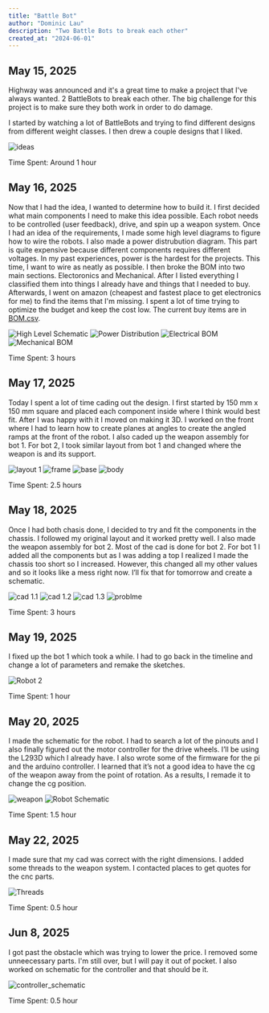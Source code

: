 ```yaml
---
title: "Battle Bot"
author: "Dominic Lau"
description: "Two Battle Bots to break each other"
created_at: "2024-06-01"
---
```


## May 15, 2025

Highway was announced and it's a great time to make a project that I've always wanted. 2 BattleBots to break each other. The big challenge for this project is to make sure they both work in order to do damage.

I started by watching a lot of BattleBots and trying to find different designs from different weight classes. I then drew a couple designs that I liked.

![ideas](Images/Ideas/ideas.jpeg)

Time Spent: Around 1 hour

## May 16, 2025

Now that I had the idea, I wanted to determine how to build it. I first decided what main components I need to make this idea possible. Each robot needs to be controlled (user feedback), drive, and spin up a weapon system. Once I had an idea of the requirements, I made some high level diagrams to figure how to wire the robots. I also made a power distrubution diagram. This part is quite expensive because different components requires different voltages. In my past experiences, power is the hardest for the projects. This time, I want to wire as neatly as possible. I then broke the BOM into two main sections. Electoronics and Mechanical. After I listed everything I classified them into things I already have and things that I needed to buy. Afterwards, I went on amazon (cheapest and fastest place to get electronics for me) to find the items that I'm missing. I spent a lot of time trying to optimize the budget and keep the cost low. The current buy items are in [BOM.csv](./BOM.csv). 

![High Level Schematic](Images/Schematic/High_Level.jpeg)
![Power Distribution](Images/Schematic/Power.jpeg)
![Electrical BOM](Images/Ideas/Electrical_BOM.jpeg)
![Mechanical BOM](Images/Ideas/Mechanical_BOM.jpeg)

Time Spent: 3 hours

## May 17, 2025

Today I spent a lot of time cading out the design. I first started by 150 mm x 150 mm square and placed each component inside where I think would best fit. After I was happy with it I moved on making it 3D. I worked on the front where I had to learn how to create planes at angles to create the angled ramps at the front of the robot. I also caded up the weapon assembly for bot 1. For bot 2, I took similar layout from bot 1 and changed where the weapon is and its support.

![layout 1](Images/CAD/Layout_1.png)
![frame](Images/CAD/Frame.png)
![base](Images/CAD/Base.png)
![body](Images/CAD/Body.png)

Time Spent: 2.5 hours

## May 18, 2025

Once I had both chasis done, I decided to try and fit the components in the chassis. I followed my original layout and it worked pretty well. I also made the weapon assembly for bot 2. Most of the cad is done for bot 2. For bot 1 I added all the components but as I was adding a top I realized I made the chassis too short so I increased. However, this changed all my other values and so it looks like a mess right now. I’ll fix that for tomorrow and create a schematic.

![cad 1.1](Images/CAD/Full_Cad_1.1.png)
![cad 1.2](Images/CAD/Full_Cad_1.2.png)
![cad 1.3](Images/CAD/Full_Cad_1.3.png)
![problme](Images/CAD/Problem.png)

Time Spent: 3 hours

## May 19, 2025

I fixed up the bot 1 which took a while. I had to go back in the timeline and change a lot of parameters and remake the sketches.

![Robot 2](Images/CAD/Full_Cad_2.png)

Time Spent: 1 hour

## May 20, 2025

I made the schematic for the robot. I had to search a lot of the pinouts and I also finally figured out the motor controller for the drive wheels. I’ll be using the L293D which I already have. I also wrote some of the firmware for the pi and the arduino controller. I learned that it’s not a good idea to have the cg of the weapon away from the point of rotation. As a results, I remade it to change the cg position.

![weapon](Images/CAD/Weapon_1.png)
![Robot Schematic](Images/Schematic/Schematic_Robot.png)

Time Spent: 1.5 hour

## May 22, 2025

I made sure that my cad was correct with the right dimensions. I added some threads to the weapon system. I contacted places to get quotes for the cnc parts. 

![Threads](Images/CAD/Threads.png)

Time Spent: 0.5 hour 


## Jun 8, 2025

I got past the obstacle which was trying to lower the price. I removed some unneecessary parts. I'm still over, but I will pay it out of pocket. I also worked on schematic for the controller and that should be it.

![controller_schematic](Images/Schematic/controller_schematic.png)

Time Spent: 0.5 hour 
